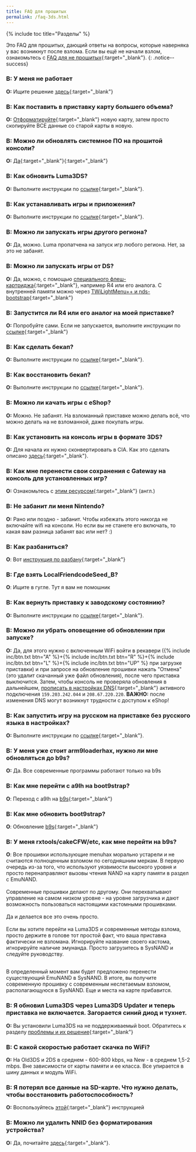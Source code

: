 ```yaml
---
title: FAQ для прошитых
permalink: /faq-3ds.html
---
```

{% include toc title="Разделы" %}

Это FAQ для прошитых, дающий ответы на вопросы, которые наверняка у вас возникнут после взлома. Если вы ещё не начали взлом, ознакомьтесь с [FAQ для не прошитых](faq){:target="_blank"}.
{: .notice--success}

### **В:** У меня не работает       
**О:** Ищите решение [здесь](troubleshooting){:target="_blank"}

### **В:** Как поставить в приставку карту большего объема?       
**О:** [Отформатируйте](clean_sd#ii-форматирование-sd-карты){:target="_blank"} новую карту, затем просто скопируйте ВСЕ данные со старой карты в новую.

### **В:** Можно ли обновлять системное ПО на прошитой консоли?       
**О:** [Да](update-system){:target="_blank"}{:target="_blank"}

### **В:** Как обновить Luma3DS?       
**О:** Выполните инструкции по [ссылке](update-luma3ds){:target="_blank"}.

### **В:** Как устанавливать игры и приложения?       
**О:** Выполните инструкции по [ссылке](games){:target="_blank"}.

### **В:** Можно ли запускать игры другого региона?       
**О:** Да, можно. Luma пропатчена на запуск игр любого региона. Нет, за это не забанят. 

### **В:** Можно ли запускать игры от DS?       
**О:** Да, можно, с помощью [специального флеш-картриджа](r4){:target="_blank"}, например R4 или его аналога. С внутренней памяти можно через [TWiLightMenu++ и nds-bootstrap](https://vk.com/@vulpesvulpeos-faq-po-twilightmenu-i-nds-bootstrap){:target="_blank"}

### **В:** Запустится ли R4 или его аналог на моей приставке?       
**О:** Попробуйте сами. Если не запускается, выполните инструкции по [ссылке](troubleshooting#dsids-игры-не-работают-на-прошитой-приставке){:target="_blank"}

### **В:** Как сделать бекап?       
**О:** Выполните инструкции по [ссылке](godmode9-usage#nand_backup){:target="_blank"}.

### **В:** Как восстановить бекап?       
**О:** Выполните инструкции по [ссылке](godmode9-usage#nand_restore){:target="_blank"}.

### **В:** Можно ли качать игры с eShop?       
**О:** Можно. Не забанят. На взломанный приставке можно делать всё, что можно делать на не взломанной, даже покупать игры. 

### **В:** Как установить на консоль игры в формате 3DS?       
**О:** Для начала их нужно сконвертировать в CIA. Как это сделать описано [здесь](godmode9-usage#convert_3ds){:target="_blank"}.

### **В:** Как мне перенести свои сохранения с Gateway на консоль для установленных игр?    
**О:** Ознакомьтесь с [этим ресурсом](https://gbatemp.net/threads/425743/){:target="_blank"} (англ.)

### **В:** Не забанит ли меня Nintendo?       
**О:** Рано или поздно - забанит. Чтобы избежать этого никогда не включайте wifi на консоли. Но если вы не станете его включать, то какая вам разница забанят вас или нет? :)

### **В:** Как разбаниться?       
**О**: Вот [инструкция по разбану](https://4pda.ru/forum/index.php?showtopic=612764&st=9140#entry61769717){:target="_blank"}

### **В:** Где взять LocalFriendcodeSeed_B?       
**О**: Ищите в гугле. Тут я вам не помошник

### **В:** Как вернуть приставку к заводскому состоянию?    
**О:** Выполните инструкции по [ссылке](uninstall-cfw){:target="_blank"}.

### **В:** Можно ли убрать оповещение об обновлении при запуске?       
**О:** Да, для этого нужно с включенным WiFi войти в рекавери ({% include inc/btn.txt btn="A" %}+{% include inc/btn.txt btn="R" %}+{% include inc/btn.txt btn="L" %}+{% include inc/btn.txt btn="UP" %} при загрузке приставки) и при запросе на обновление прошивки нажать "Отмена" (это удалит скачанный уже файл обновления), после чего приставка выключится. Затем, чтобы консоль не проверяла обновления в дальнейшем, [прописать в настройках DNS](http://en-americas-support.nintendo.com/app/answers/detail/a_id/217/~/how-to-manually-enter-dns-settings){:target="_blank"} активного подключения `159.203.242.044` и `208.67.220.220`. **ВАЖНО:** после изменения DNS могут возникнут трудности с доступом к eShop!

### **В:** Как запустить игру на русском на приставке без русского языка в настройках?       
**О:** Выполните инструкции по [ссылке](lumalocales){:target="_blank"}.

### **В:** У меня уже стоит arm9loaderhax, нужно ли мне обновляться до b9s? 
**О:** Да. Все современные программы работают только на b9s

### **В:** Как мне перейти с a9lh на boot9strap?       
**О**: Переход с a9lh на [b9s](a9lh-to-b9s){:target="_blank"}

### **В:** Как мне обновить boot9strap?       
**О**: Обновление [b9s](updating-b9s){:target="_blank"}

### **В:** У меня rxtools/cakeCFW/etc, как мне перейти на b9s?       
**О**: Все прошивки использующие menuhax морально устарели и не считаются полноценным взломом по сегодняшним меркам. В первую очередь из-за того, что используют уязвимости высокого уровня и просто перенаправляют вызовы чтения NAND на карту памяти в раздел с EmuNAND. 
<br><br>
Современные прошивки делают по другому. Они перехватывают управление на самом низком уровне - на уровне загрузчика и дают возможность пользоваться настоящими кастомными прошивками. 
<br><br>
Да и делается все это очень просто. 
<br><br>
Если вы хотите перейти на Luma3DS и современные методы взлома, просто держите в голове тот простой факт, что ваша приставка фактически не взломана. Игнорируйте название своего кастома, игнорируйте наличие эмунанда. Просто загрузитесь в SysNAND и следуйте руководству. 
<br><br>

В определенный момент вам будет предложено перенести существующий EmuNAND в SysNAND. В итоге, вы получите современную прошивку с современным неслетаемым взломом, располагающуюся в SysNAND. Еще и места на карте прибавится.

### **В:** Я обновил Luma3DS через Luma3DS Updater и теперь приставка не включается. Загорается синий диод и тухнет.
**О:** Вы установили Luma3DS на не поддерживаемый boot. Обратитесь к разделу [проблемы и их решение](troubleshooting#lumaupdater){:target="_blank"}

### **В:** С какой скоростью работает скачка по WiFi?
**О:** На Old3DS и 2DS в среднем - 600-800 kbps, на New - в среднем 1,5-2 mbps. Вне зависимости от карты памяти и ее класса. Все упирается в шину данных и модуль WiFi.

### **В:** Я потерял все данные на SD-карте. Что нужно делать, чтобы восстановить работоспособность? 
**О:** Воспользуйтесь [этой](clean_sd){:target="_blank"} инструкцией

### **В:** Можно ли удалить NNID без форматирования устройства?    
**О:** Да, почитайте [здесь](godmode9-usage#rm_nnid){:target="_blank"}.